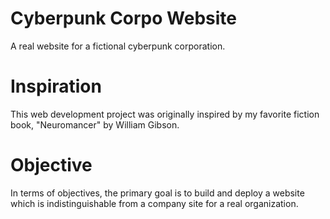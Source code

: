 # Cyberpunk Corpo Website

A real website for a fictional cyberpunk corporation.

# Inspiration

This web development project was originally inspired by my favorite fiction book, "Neuromancer" by William Gibson.

# Objective

In terms of objectives, the primary goal is to build and deploy a website which is indistinguishable from a company site for a real organization.
